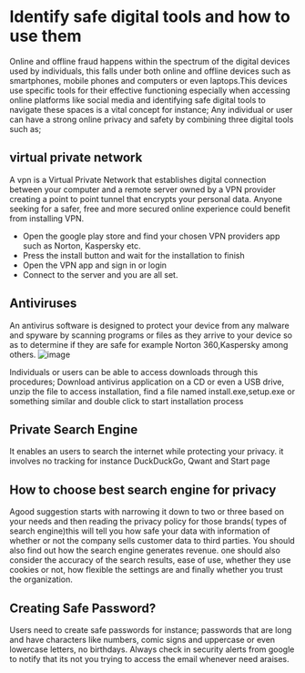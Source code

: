 # Identify safe digital tools and how to use them
Online and offline fraud happens within the spectrum of the digital devices used by individuals, this falls under both online and offline devices such as smartphones, mobile phones and computers or even laptops.This devices use specific tools for their effective functioning especially when accessing online platforms like social media and identifying safe digital tools to navigate these spaces is a vital concept for instance;
Any individual or user can have a strong online privacy and safety by combining three digital tools such as;

## virtual private network
A vpn is a Virtual Private Network that establishes digital connection between your computer and a remote server owned by a VPN provider creating a point to point tunnel that encrypts your personal data. Anyone seeking for a safer, free and more secured online experience could benefit from installing VPN.
- Open the google play store and find your chosen VPN providers app such as Norton, Kaspersky etc.
- Press the install button and wait for the installation to finish
- Open the VPN app and sign in or login 
- Connect to the server and you are all set.

## Antiviruses
An antivirus software is designed to protect your device from any malware and spyware by scanning programs or files as they arrive to your device so as to determine if they are safe for example Norton 360,Kaspersky among others.
![image](https://github.com/ijokua/Antifraud-Bootcamp/assets/99041009/33661e20-1a14-4fd4-9ca1-29966097f832)

Individuals or users can be able to access downloads through this procedures;
Download antivirus application on a CD or even a USB drive,
unzip the file to access installation,
find a file named install.exe,setup.exe or something similar and
double click to start installation process

## Private Search Engine
It enables an users to search the internet while protecting your privacy. it involves no tracking for instance DuckDuckGo, Qwant and Start page

## How to choose best search engine for privacy
Agood suggestion starts with narrowing it down to two or three based on your needs and then reading the privacy policy for those brands( types of search engine)this will tell you how safe your data with information of whether or not the company sells customer data to third parties. You should also find out how the search engine generates revenue.
one should also consider the accuracy of the search results, ease of use, whether they use cookies or not, how flexible the settings are and finally whether you trust the organization.

## Creating Safe Password?
Users need to create safe passwords for instance; passwords that are long and have characters like numbers, comic signs and uppercase or even lowercase letters, no birthdays.
Always check in security alerts from google to notify that its not you trying to access the email whenever need araises.

